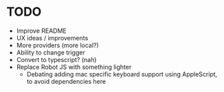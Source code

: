# TODO

- Improve README
- UX ideas / improvements
- More providers (more local?)
- Ability to change trigger
- Convert to typescript? (nah)
- Replace Robot JS with something lighter
  - Debating adding mac specific keyboard support using AppleScript, to avoid dependencies here
